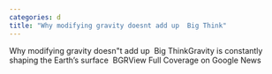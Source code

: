```yaml
---
categories: d
title: "Why modifying gravity doesnt add up  Big Think"
---
```

Why modifying gravity doesn"t add up&nbsp;&nbsp;Big ThinkGravity is constantly shaping the Earth’s surface&nbsp;&nbsp;BGRView Full Coverage on Google News